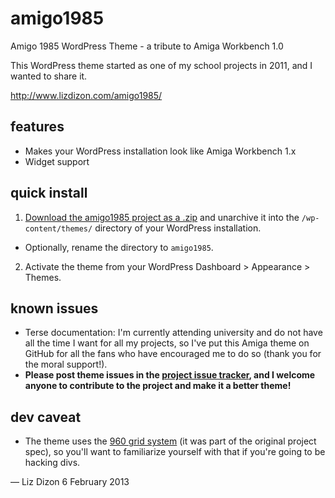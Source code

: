 amigo1985
=========

Amigo 1985 WordPress Theme - a tribute to Amiga Workbench 1.0

This WordPress theme started as one of my school projects in 2011, and I wanted to share it.

http://www.lizdizon.com/amigo1985/

features
--------

* Makes your WordPress installation look like Amiga Workbench 1.x
* Widget support

quick install
-------------

1. [Download the amigo1985 project as a .zip](https://github.com/lizdizon/amigo1985/archive/master.zip) and unarchive it into the `/wp-content/themes/` directory of your WordPress installation.
  * Optionally, rename the directory to `amigo1985`.
2. Activate the theme from your WordPress Dashboard > Appearance > Themes.

known issues
------------

* Terse documentation: I'm currently attending university and do not have all the time I want for all my projects, so I've put this Amiga theme on GitHub for all the fans who have encouraged me to do so (thank you for the moral support!).
* **Please post theme issues in the [project issue tracker](https://github.com/lizdizon/amigo1985/issues), and I welcome anyone to contribute to the project and make it a better theme!**

dev caveat
-----------
* The theme uses the [960 grid system](http://960.gs/) (it was part of the original project spec), so you'll want to familiarize yourself with that if you're going to be hacking divs.

— Liz Dizon
6 February 2013
